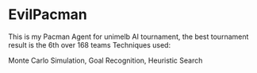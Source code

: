 # EvilPacman
This is my Pacman Agent for unimelb AI tournament, the best tournament result is the 6th over 168 teams
Techniques used: 

Monte Carlo Simulation, Goal Recognition, Heuristic Search
